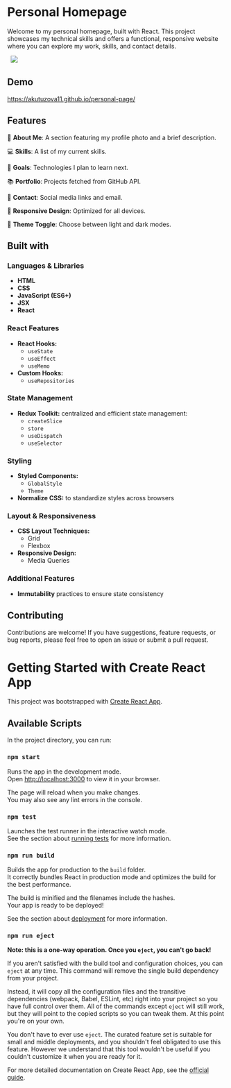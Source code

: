 # Personal Homepage

Welcome to my personal homepage, built with React. 
This project showcases my technical skills and offers a functional, responsive website where you can explore my work, skills, and contact details.

&nbsp; 
![](https://github.com/akutuzova11/personal-page/blob/main/readme.gif)

## Demo

https://akutuzova11.github.io/personal-page/

## Features

👤 **About Me**: A section featuring my profile photo and a brief description.

💻 **Skills**: A list of my current skills.

🎯 **Goals**: Technologies I plan to learn next.

📚 **Portfolio**: Projects fetched from GitHub API.

📲 **Contact**: Social media links and email.

📱 **Responsive Design**: Optimized for all devices.

🌙 **Theme Toggle**: Choose between light and dark modes.

## Built with

### Languages & Libraries
- **HTML**
- **CSS**
- **JavaScript (ES6+)**
- **JSX**
- **React**

### React Features
- **React Hooks:**
  - `useState`
  - `useEffect`
  - `useMemo`
- **Custom Hooks:**
  - `useRepositories`

### State Management
- **Redux Toolkit:** centralized and efficient state management:
  - `createSlice`
  - `store`
  - `useDispatch`
  - `useSelector`
 
### Styling
- **Styled Components:**
  - `GlobalStyle`
  - `Theme`
- **Normalize CSS:** to standardize styles across browsers

### Layout & Responsiveness
- **CSS Layout Techniques:**
  - Grid
  - Flexbox
- **Responsive Design:**
  - Media Queries

### Additional Features
- **Immutability** practices to ensure state consistency

## Contributing

Contributions are welcome! If you have suggestions, feature requests, or bug reports, please feel free to open an issue or submit a pull request.

# Getting Started with Create React App

This project was bootstrapped with [Create React App](https://github.com/facebook/create-react-app).

## Available Scripts

In the project directory, you can run:

### `npm start`

Runs the app in the development mode.\
Open [http://localhost:3000](http://localhost:3000) to view it in your browser.

The page will reload when you make changes.\
You may also see any lint errors in the console.

### `npm test`

Launches the test runner in the interactive watch mode.\
See the section about [running tests](https://facebook.github.io/create-react-app/docs/running-tests) for more information.

### `npm run build`

Builds the app for production to the `build` folder.\
It correctly bundles React in production mode and optimizes the build for the best performance.

The build is minified and the filenames include the hashes.\
Your app is ready to be deployed!

See the section about [deployment](https://facebook.github.io/create-react-app/docs/deployment) for more information.

### `npm run eject`

**Note: this is a one-way operation. Once you `eject`, you can't go back!**

If you aren't satisfied with the build tool and configuration choices, you can `eject` at any time. This command will remove the single build dependency from your project.

Instead, it will copy all the configuration files and the transitive dependencies (webpack, Babel, ESLint, etc) right into your project so you have full control over them. All of the commands except `eject` will still work, but they will point to the copied scripts so you can tweak them. At this point you're on your own.

You don't have to ever use `eject`. The curated feature set is suitable for small and middle deployments, and you shouldn't feel obligated to use this feature. However we understand that this tool wouldn't be useful if you couldn't customize it when you are ready for it.

For more detailed documentation on Create React App, see the [official guide](https://create-react-app.dev/docs/getting-started/).

